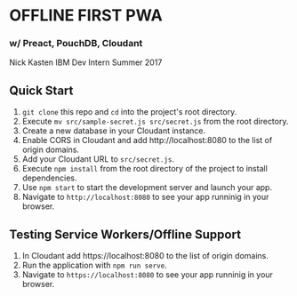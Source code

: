 # OFFLINE FIRST PWA

### w/ Preact, PouchDB, Cloudant

Nick Kasten
IBM Dev Intern
Summer 2017

## Quick Start

1. `git clone` this repo and `cd` into the project's root directory.
2. Execute `mv src/sample-secret.js src/secret.js` from the root directory.
3. Create a new database in your Cloudant instance.
4. Enable CORS in Cloudant and add http://localhost:8080 to the list of origin domains.
5. Add your Cloudant URL to `src/secret.js`.
6. Execute `npm install` from the root directory of the project to install dependencies.
7. Use `npm start` to start the development server and launch your app.
8. Navigate to `http://localhost:8080` to see your app runninig in your browser.

## Testing Service Workers/Offline Support

1. In Cloudant add https://localhost:8080 to the list of origin domains.
2. Run the application with `npm run serve`.
3. Navigate to `https://localhost:8080` to see your app runninig in your browser.